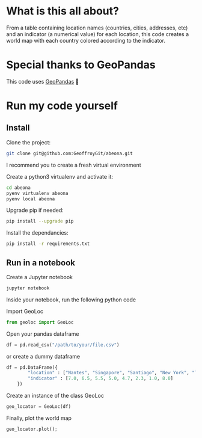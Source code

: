 # What is this all about?

From a table containing location names (countries, cities, addresses, etc) and an indicator (a numerical value) for each location, this code creates a world map with each country colored according to the indicator.

# Special thanks to GeoPandas

This code uses [GeoPandas](https://geopandas.org) 🤩

# Run my code yourself

## Install

Clone the project:

```bash
git clone git@github.com:GeoffroyGit/abeona.git
```

I recommend you to create a fresh virtual environment

Create a python3 virtualenv and activate it:

```bash
cd abeona
pyenv virtualenv abeona
pyenv local abeona
```

Upgrade pip if needed:

```bash
pip install --upgrade pip
```

Install the dependancies:

```bash
pip install -r requirements.txt
```

## Run in a notebook

Create a Jupyter notebook

```bash
jupyter notebook
```

Inside your notebook, run the following python code

Import GeoLoc

```python
from geoloc import GeoLoc
```

Open your pandas dataframe

```python
df = pd.read_csv("/path/to/your/file.csv")
```

or create a dummy dataframe

```python
df = pd.DataFrame({
        "location" : ["Nantes", "Singapore", "Santiago", "New York", "Tokyo", "London", "Barcelona", "Nantes"],
        "indicator" : [7.0, 6.5, 5.5, 5.0, 4.7, 2.3, 1.0, 8.0]
    })
```

Create an instance of the class GeoLoc

```python
geo_locator = GeoLoc(df)
```

Finally, plot the world map

```python
geo_locator.plot();
```
